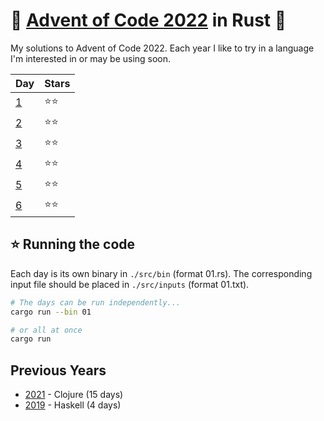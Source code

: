 # 🎄 [Advent of Code 2022](https://adventofcode.com/2022) in Rust 🦀

My solutions to Advent of Code 2022. Each year I like to try in a
language I'm interested in or may be using soon.

| Day                                      | Stars |
| ---------------------------------------- | ----- |
| [1](https://adventofcode.com/2022/day/1) | ⭐⭐  |
| [2](https://adventofcode.com/2022/day/2) | ⭐⭐  |
| [3](https://adventofcode.com/2022/day/3) | ⭐⭐  |
| [4](https://adventofcode.com/2022/day/4) | ⭐⭐  |
| [5](https://adventofcode.com/2022/day/5) | ⭐⭐  |
| [6](https://adventofcode.com/2022/day/6) | ⭐⭐  |

## ⭐ Running the code

Each day is its own binary in `./src/bin` (format 01.rs). The corresponding
input file should be placed in `./src/inputs` (format 01.txt).

```sh
# The days can be run independently...
cargo run --bin 01

# or all at once
cargo run
```

## Previous Years

- [2021](https://github.com/andy2mrqz/aoc-2021) - Clojure (15 days)
- [2019](https://github.com/andy2mrqz/aoc-2019) - Haskell (4 days)
